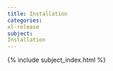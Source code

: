 ```yaml
---
title: Installation
categories:
xl-release
subject:
Installation
---
```


{% include subject_index.html %}
